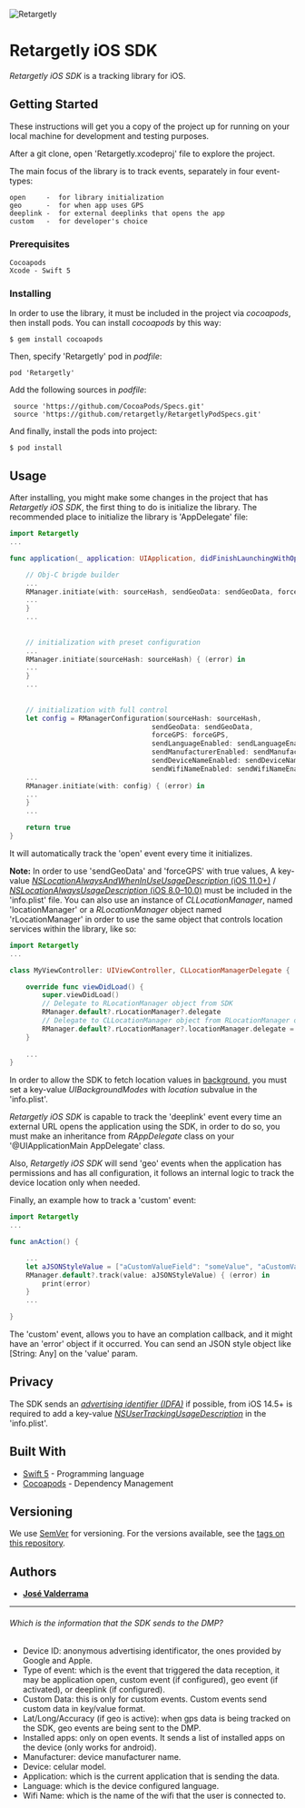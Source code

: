![Retargetly](https://github.com/retargetly/sdk-ios/blob/master/rely_artboard.png)

# Retargetly iOS SDK

*Retargetly iOS SDK* is a tracking library for iOS.

## Getting Started

These instructions will get you a copy of the project up for running on your local machine for development and testing purposes.

After a git clone, open 'Retargetly.xcodeproj' file to explore the project.

The main focus of the library is to track events, separately in four event-types:

```
open     -  for library initialization
geo      -  for when app uses GPS
deeplink -  for external deeplinks that opens the app
custom   -  for developer's choice
```

### Prerequisites

```
Cocoapods
Xcode - Swift 5
```

### Installing

In order to use the library, it must be included in the project via *cocoapods*, then install pods. You can install *cocoapods* by this way:

```
$ gem install cocoapods
```

Then, specify 'Retargetly' pod in *podfile*:

```
pod 'Retargetly'
```

Add the following sources in *podfile*:

```
 source 'https://github.com/CocoaPods/Specs.git'
 source 'https://github.com/retargetly/RetargetlyPodSpecs.git'
```

And finally, install the pods into project:

```
$ pod install
```


## Usage

After installing, you might make some changes in the project that has *Retargetly iOS SDK*, the first thing to do is initialize the library.
The recommended place to initialize the library is 'AppDelegate' file:

```Swift
import Retargetly
...

func application(_ application: UIApplication, didFinishLaunchingWithOptions launchOptions: [UIApplicationLaunchOptionsKey: Any]?) -> {

    // Obj-C brigde builder
    ...
    RManager.initiate(with: sourceHash, sendGeoData: sendGeoData, forceGPS: forceGPS, sendLanguageEnabled: sendLanguageEnabled, sendManufacturerEnabled: sendManufacturerEnabled, sendDeviceNameEnabled: sendDeviceNameEnabled, sendWifiNameEnabled: sendWifiNameEnabled) { (error) in
    ...
    }
    ...
    
    
    // initialization with preset configuration
    ...
    RManager.initiate(sourceHash: sourceHash) { (error) in
    ...
    }
    ...
    
    
    // initialization with full control 
    let config = RManagerConfiguration(sourceHash: sourceHash,
                                   sendGeoData: sendGeoData,
                                   forceGPS: forceGPS,
                                   sendLanguageEnabled: sendLanguageEnabled,
                                   sendManufacturerEnabled: sendManufacturerEnabled,
                                   sendDeviceNameEnabled: sendDeviceNameEnabled,
                                   sendWifiNameEnabled: sendWifiNameEnabled)
    ...
    RManager.initiate(with: config) { (error) in
    ...
    }
    ...

    return true
}
```

It will automatically track the 'open' event every time it initializes.

**Note:** In order to use 'sendGeoData' and 'forceGPS' with true values,  A key-value [*NSLocationAlwaysAndWhenInUseUsageDescription* (iOS 11.0+)](https://developer.apple.com/documentation/bundleresources/information_property_list/nslocationalwaysandwheninuseusagedescription) / [*NSLocationAlwaysUsageDescription* (iOS 8.0–10.0)](https://developer.apple.com/documentation/bundleresources/information_property_list/nslocationalwaysusagedescription) must be included in the 'info.plist' file. You can also use an instance of *CLLocationManager*, named 'locationManager' or a *RLocationManager* object named 'rLocationManager' in order to use the same object that controls location services within the library, like so:

```Swift
import Retargetly
...

class MyViewController: UIViewController, CLLocationManagerDelegate {

    override func viewDidLoad() {
        super.viewDidLoad()
        // Delegate to RLocationManager object from SDK
        RManager.default?.rLocationManager?.delegate
        // Delegate to CLLocationManager object from RLocationManager on SDK
        RManager.default?.rLocationManager?.locationManager.delegate = self
    }
    
    ...
}
```

In order to allow the SDK to fetch location values in [background](https://developer.apple.com/documentation/corelocation/cllocationmanager/1620568-allowsbackgroundlocationupdates), you must set a key-value *UIBackgroundModes* with *location* subvalue in the 'info.plist'.

*Retargetly iOS SDK* is capable to track the 'deeplink' event every time an external URL opens the application using the SDK, in order to do so, you must make an inheritance from *RAppDelegate* class on your '@UIApplicationMain AppDelegate' class.

Also, *Retargetly iOS SDK* will send 'geo' events when the application has permissions and has all configuration, it follows an internal logic to track the device location only when needed.

Finally, an example how to track a 'custom' event:

```Swift
import Retargetly
...

func anAction() {

    ...
    let aJSONStyleValue = ["aCustomValueField": "someValue", "aCustomValueField2": 200]
    RManager.default?.track(value: aJSONStyleValue) { (error) in
        print(error)
    }
    ...

}
```

The 'custom' event, allows you to have an complation callback, and it might have an 'error' object if it occurred. You can send an JSON style object like  [String: Any] on the 'value' param.

## Privacy

The SDK sends an [*advertising identifier (IDFA)*](https://developer.apple.com/documentation/adsupport/asidentifiermanager/1614151-advertisingidentifier) if possible, from iOS 14.5+ is required to add a key-value [*NSUserTrackingUsageDescription*](https://developer.apple.com/app-store/user-privacy-and-data-use/) in the 'info.plist'.

## Built With

* [Swift 5](https://swift.org/documentation/) - Programming language
* [Cocoapods](https://cocoapods.org/) - Dependency Management


## Versioning

We use [SemVer](http://semver.org/) for versioning. For the versions available, see the [tags on this repository](https://github.com/retargetly/sdk-ios/releases).

## Authors

* [**José Valderrama**](https://www.linkedin.com/in/josevalderrama92/)
---
###### Which is the information that the SDK sends to the DMP?

- Device ID: anonymous advertising identificator, the ones provided by Google and Apple.
- Type of event: which is the event that triggered the data reception, it may be application open, custom event (if configured), geo event (if activated), or deeplink (if configured).
- Custom Data: this is only for custom events. Custom events send custom data in key/value format.
- Lat/Long/Accuracy (if geo is active): when gps data is being tracked on the SDK, geo events are being sent to the DMP.
- Installed apps: only on open events. It sends a list of installed apps on the device (only works for android).
- Manufacturer: device manufacturer name.
- Device: celular model.
- Application: which is the current application that is sending the data.
- Language: which is the device configured language.
- Wifi Name: which is the name of the wifi that the user is connected to.
